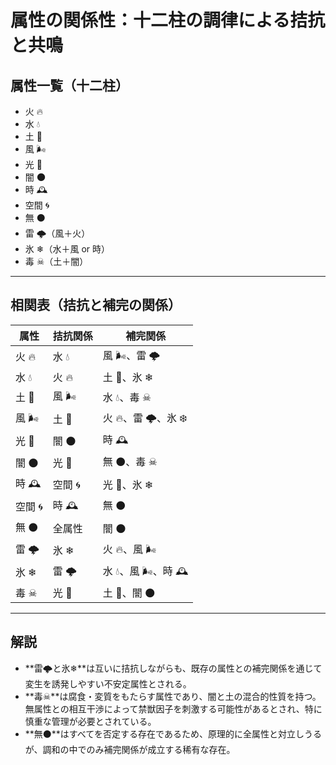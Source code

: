 # 属性の関係性：**十二柱の調律による拮抗と共鳴**

## 属性一覧（十二柱）

* 火 🔥
* 水 💧
* 土 🌱
* 風 🌬
* 光 🌟
* 闇 🌑
* 時 🕰
* 空間 🌀
* 無 ⚫
* 雷 🌩（風＋火）
* 氷 ❄（水＋風 or 時）
* 毒 ☠（土＋闇）

---

## 相関表（拮抗と補完の関係）

| 属性    | 拮抗関係  | 補完関係           |
| ----- | ----- | -------------- |
| 火 🔥  | 水 💧  | 風 🌬、雷 🌩      |
| 水 💧  | 火 🔥  | 土 🌱、氷 ❄       |
| 土 🌱  | 風 🌬  | 水 💧、毒 ☠       |
| 風 🌬  | 土 🌱  | 火 🔥、雷 🌩、氷 ❄  |
| 光 🌟  | 闇 🌑  | 時 🕰           |
| 闇 🌑  | 光 🌟  | 無 ⚫、毒 ☠        |
| 時 🕰  | 空間 🌀 | 光 🌟、氷 ❄       |
| 空間 🌀 | 時 🕰  | 無 ⚫            |
| 無 ⚫   | 全属性   | 闇 🌑           |
| 雷 🌩  | 氷 ❄   | 火 🔥、風 🌬      |
| 氷 ❄   | 雷 🌩  | 水 💧、風 🌬、時 🕰 |
| 毒 ☠   | 光 🌟  | 土 🌱、闇 🌑      |

---

## 解説

* \*\*雷🌩と氷❄\*\*は互いに拮抗しながらも、既存の属性との補完関係を通じて変生を誘発しやすい不安定属性とされる。
* \*\*毒☠\*\*は腐食・変質をもたらす属性であり、闇と土の混合的性質を持つ。無属性との相互干渉によって禁獣因子を刺激する可能性があるとされ、特に慎重な管理が必要とされている。
* \*\*無⚫\*\*はすべてを否定する存在であるため、原理的に全属性と対立しうるが、調和の中でのみ補完関係が成立する稀有な存在。
